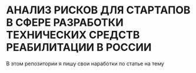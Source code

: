 # АНАЛИЗ РИСКОВ ДЛЯ СТАРТАПОВ В СФЕРЕ РАЗРАБОТКИ ТЕХНИЧЕСКИХ СРЕДСТВ РЕАБИЛИТАЦИИ В РОССИИ
В этом репозитории я пишу свои наработки по статье на тему


